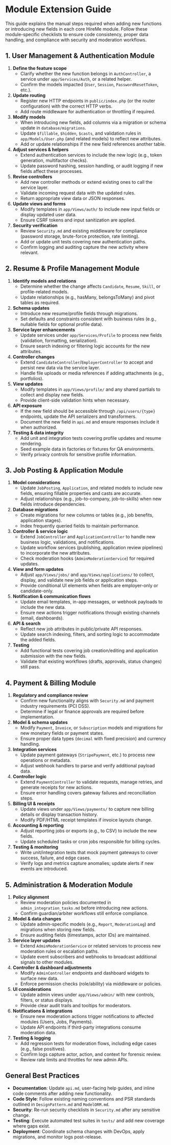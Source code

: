 # Module Extension Guide

This guide explains the manual steps required when adding new functions or introducing new fields in each core HireMe module. Follow these module-specific checklists to ensure code consistency, proper data handling, and compliance with security and moderation workflows.

## 1. User Management & Authentication Module

1. **Define the feature scope**  
   - Clarify whether the new function belongs in `AuthController`, a service under `app/Services/Auth`, or a related helper.  
   - Confirm the models impacted (`User`, `Session`, `PasswordResetToken`, etc.).
2. **Update routing**  
   - Register new HTTP endpoints in `public/index.php` (or the router configuration) with the correct HTTP verbs.  
   - Add route middleware for authentication or throttling if required.
3. **Modify models**  
   - When introducing new fields, add columns via a migration or schema update in `database/migrations`.  
   - Update `$fillable`, `$hidden`, `$casts`, and validation rules in `app/Models/User.php` (and related models) to reflect new attributes.  
   - Add or update relationships if the new field references another table.
4. **Adjust services & helpers**  
   - Extend authentication services to include the new logic (e.g., token generation, multifactor checks).  
   - Update password hashing, session handling, or audit logging if new fields affect these processes.
5. **Revise controllers**  
   - Add new controller methods or extend existing ones to call the service layer.  
   - Validate incoming request data with the updated rules.  
   - Return appropriate view data or JSON responses.
6. **Update views and forms**  
   - Modify templates in `app/Views/auth/` to include new input fields or display updated user data.  
   - Ensure CSRF tokens and input sanitization are applied.
7. **Security verification**  
   - Review `Security.md` and existing middleware for compliance (password storage, brute-force protection, rate limiting).  
   - Add or update unit tests covering new authentication paths.  
   - Confirm logging and auditing capture the new activity where relevant.

## 2. Resume & Profile Management Module

1. **Identify models and relations**  
   - Determine whether the change affects `Candidate`, `Resume`, `Skill`, or profile-related models.  
   - Update relationships (e.g., hasMany, belongsToMany) and pivot tables as required.
2. **Schema updates**  
   - Introduce new resume/profile fields through migrations.  
   - Set defaults and constraints consistent with business rules (e.g., nullable fields for optional profile data).
3. **Service layer enhancements**  
   - Update services under `app/Services/Profile` to process new fields (validation, formatting, serialization).  
   - Ensure search indexing or filtering logic accounts for the new attributes.
4. **Controller changes**  
   - Extend `CandidateController`/`EmployerController` to accept and persist new data via the service layer.  
   - Handle file uploads or media references if adding attachments (e.g., portfolios).
5. **View updates**  
   - Modify templates in `app/Views/profile/` and any shared partials to collect and display new fields.  
   - Provide client-side validation hints when necessary.
6. **API exposure**  
   - If the new field should be accessible through `/api/users/{type}` endpoints, update the API serializers and transformers.  
   - Document the new field in `api.md` and ensure responses include it when authorized.
7. **Testing & data integrity**  
   - Add unit and integration tests covering profile updates and resume rendering.  
   - Seed example data in factories or fixtures for QA environments.  
   - Verify privacy controls for sensitive profile information.

## 3. Job Posting & Application Module

1. **Model considerations**  
   - Update `JobPosting`, `Application`, and related models to include new fields, ensuring fillable properties and casts are accurate.  
   - Adjust relationships (e.g., job-to-company, job-to-skills) when new fields introduce dependencies.
2. **Database migrations**  
   - Create migrations for new columns or tables (e.g., job benefits, application stages).  
   - Index frequently queried fields to maintain performance.
3. **Controller & service logic**  
   - Extend `JobController` and `ApplicationController` to handle new business logic, validations, and notifications.  
   - Update workflow services (publishing, application review pipelines) to incorporate the new attributes.  
   - Check moderation hooks (`AdminModerationService`) for required updates.
4. **View and form updates**  
   - Adjust `app/Views/jobs/` and `app/Views/applications/` to collect, display, and validate new job fields or application steps.  
   - Provide conditional UI elements when fields are employer-only or candidate-only.
5. **Notification & communication flows**  
   - Update email templates, in-app messages, or webhook payloads to include the new data.  
   - Ensure new actions trigger notifications through existing channels (email, dashboards).
6. **API & search**  
   - Reflect new job attributes in public/private API responses.  
   - Update search indexing, filters, and sorting logic to accommodate the added fields.
7. **Testing**  
   - Add functional tests covering job creation/editing and application submission with the new fields.  
   - Validate that existing workflows (drafts, approvals, status changes) still pass.

## 4. Payment & Billing Module

1. **Regulatory and compliance review**  
   - Confirm new functionality aligns with `Security.md` and payment industry requirements (PCI DSS).  
   - Determine if legal or finance approvals are required before implementation.
2. **Model & schema updates**  
   - Modify `Payment`, `Invoice`, or `Subscription` models and migrations for new monetary fields or payment states.  
   - Ensure proper data types (`decimal` with fixed precision) and currency handling.
3. **Integration services**  
   - Update payment gateways (`StripePayment`, etc.) to process new operations or metadata.  
   - Adjust webhook handlers to parse and verify additional payload data.
4. **Controller logic**  
   - Extend `PaymentController` to validate requests, manage retries, and generate receipts for new actions.  
   - Ensure error handling covers gateway failures and reconciliation steps.
5. **Billing UI & receipts**  
   - Update views under `app/Views/payments/` to capture new billing details or display transaction history.  
   - Modify PDF/HTML receipt templates if invoice layouts change.
6. **Accounting & reporting**  
   - Adjust reporting jobs or exports (e.g., to CSV) to include the new fields.  
   - Update scheduled tasks or cron jobs responsible for billing cycles.
7. **Testing & monitoring**  
   - Write unit/integration tests that mock payment gateways to cover success, failure, and edge cases.  
   - Verify logs and metrics capture anomalies; update alerts if new events are introduced.

## 5. Administration & Moderation Module

1. **Policy alignment**  
   - Review moderation policies documented in `admin_integration_tasks.md` before introducing new actions.  
   - Confirm guardian/arbiter workflows still enforce compliance.
2. **Model & data changes**  
   - Update admin-specific models (e.g., `Report`, `ModerationLog`) and migrations when storing new fields.  
   - Ensure auditing fields (timestamps, actor IDs) are maintained.
3. **Service layer updates**  
   - Extend `AdminModerationService` or related services to process new moderation rules or escalation paths.  
   - Update event subscribers and webhooks to broadcast additional signals to other modules.
4. **Controller & dashboard adjustments**  
   - Modify `AdminController` endpoints and dashboard widgets to surface new data.  
   - Enforce permission checks (role/ability) via middleware or policies.
5. **UI considerations**  
   - Update admin views under `app/Views/admin/` with new controls, filters, or status displays.  
   - Provide clear audit trails and tooltips for moderators.
6. **Notifications & integrations**  
   - Ensure new moderation actions trigger notifications to affected modules (Users, Jobs, Payments).  
   - Update API endpoints if third-party integrations consume moderation data.
7. **Testing & logging**  
   - Add regression tests for moderation flows, including edge cases (e.g., false positives).  
   - Confirm logs capture actor, action, and context for forensic review.  
   - Review rate limits and throttles for new admin APIs.

## General Best Practices

- **Documentation**: Update `api.md`, user-facing help guides, and inline code comments after adding new functionality.  
- **Code Style**: Follow existing naming conventions and PSR standards outlined in `DesignPattern.md` and `ModelORM.md`.  
- **Security**: Re-run security checklists in `Security.md` after any sensitive change.  
- **Testing**: Execute automated test suites in `tests/` and add new coverage where gaps exist.  
- **Deployment**: Coordinate schema changes with DevOps, apply migrations, and monitor logs post-release.
